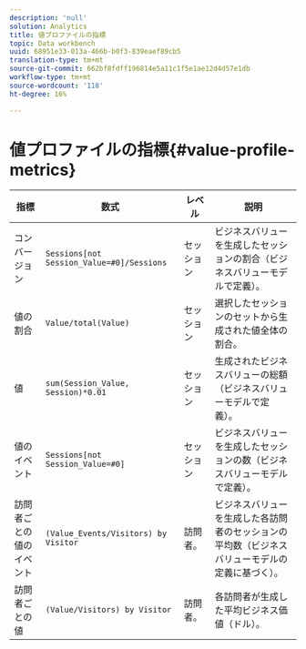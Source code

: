 ```yaml
---
description: 'null'
solution: Analytics
title: 値プロファイルの指標
topic: Data workbench
uuid: 68951e33-013a-466b-b0f3-839eaef89cb5
translation-type: tm+mt
source-git-commit: 662bf8fdff196814e5a11c1f5e1ae12d4d57e1db
workflow-type: tm+mt
source-wordcount: '118'
ht-degree: 16%

---
```



# 値プロファイルの指標{#value-profile-metrics}

| 指標 | 数式 | レベル | 説明 |
|---|---|---|---|
| コンバージョン | `Sessions[not Session_Value=#0]/Sessions` | セッション | ビジネスバリューを生成したセッションの割合（ビジネスバリューモデルで定義）。 |
| 値の割合 | `Value/total(Value)` | セッション | 選択したセッションのセットから生成された値全体の割合。 |
| 値 | `sum(Session_Value, Session)*0.01` | セッション | 生成されたビジネスバリューの総額（ビジネスバリューモデルで定義）。 |
| 値のイベント | `Sessions[not Session_Value=#0]` | セッション | ビジネスバリューを生成したセッションの数（ビジネスバリューモデルで定義）。 |
| 訪問者ごとの値のイベント | `(Value_Events/Visitors) by Visitor` | 訪問者。 | ビジネスバリューを生成した各訪問者のセッションの平均数（ビジネスバリューモデルの定義に基づく）。 |
| 訪問者ごとの値 | `(Value/Visitors) by Visitor` | 訪問者。 | 各訪問者が生成した平均ビジネス価値（ドル）。 |
